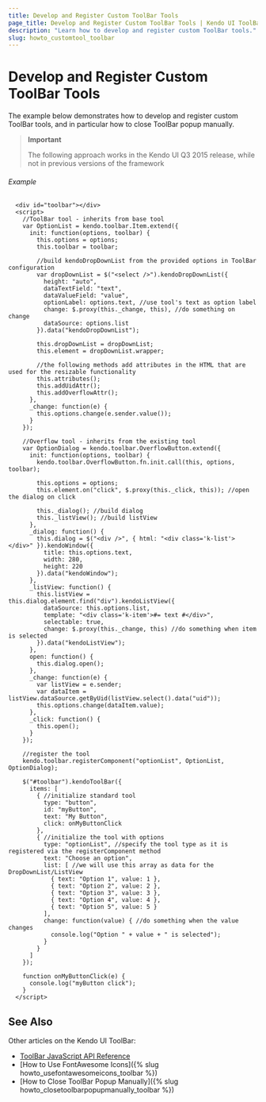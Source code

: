 ```yaml
---
title: Develop and Register Custom ToolBar Tools
page_title: Develop and Register Custom ToolBar Tools | Kendo UI ToolBar
description: "Learn how to develop and register custom ToolBar tools."
slug: howto_customtool_toolbar
---
```


# Develop and Register Custom ToolBar Tools

The example below demonstrates how to develop and register custom ToolBar tools, and in particular how to close ToolBar popup manually.

> **Important**
>
> The following approach works in the Kendo UI Q3 2015 release, while not in previous versions of the framework

###### Example

```dojo
  <div id="toolbar"></div>
  <script>
    //ToolBar tool - inherits from base tool
    var OptionList = kendo.toolbar.Item.extend({
      init: function(options, toolbar) {
        this.options = options;
        this.toolbar = toolbar;

        //build kendoDropDownList from the provided options in ToolBar configuration
        var dropDownList = $("<select />").kendoDropDownList({
          height: "auto",
          dataTextField: "text",
          dataValueField: "value",
          optionLabel: options.text, //use tool's text as option label
          change: $.proxy(this._change, this), //do something on change
          dataSource: options.list
        }).data("kendoDropDownList");

        this.dropDownList = dropDownList;
        this.element = dropDownList.wrapper;

        //the following methods add attributes in the HTML that are used for the resizable functionality
        this.attributes();
        this.addUidAttr();
        this.addOverflowAttr();
      },
      _change: function(e) {
        this.options.change(e.sender.value());
      }
    });

    //Overflow tool - inherits from the existing tool
    var OptionDialog = kendo.toolbar.OverflowButton.extend({
      init: function(options, toolbar) {
        kendo.toolbar.OverflowButton.fn.init.call(this, options, toolbar);

        this.options = options;
        this.element.on("click", $.proxy(this._click, this)); //open the dialog on click

        this._dialog(); //build dialog
        this._listView(); //build listView
      },
      _dialog: function() {
        this.dialog = $("<div />", { html: "<div class='k-list'></div>" }).kendoWindow({
          title: this.options.text,
          width: 280,
          height: 220
        }).data("kendoWindow");
      },
      _listView: function() {
        this.listView = this.dialog.element.find("div").kendoListView({
          dataSource: this.options.list,
          template: "<div class='k-item'>#= text #</div>",
          selectable: true,
          change: $.proxy(this._change, this) //do something when item is selected
        }).data("kendoListView");
      },
      open: function() {
        this.dialog.open();
      },
      _change: function(e) {
        var listView = e.sender;
        var dataItem = listView.dataSource.getByUid(listView.select().data("uid"));
        this.options.change(dataItem.value);
      },
      _click: function() {
        this.open();
      }
    });

    //register the tool
    kendo.toolbar.registerComponent("optionList", OptionList, OptionDialog);

    $("#toolbar").kendoToolBar({
      items: [
        { //initialize standard tool
          type: "button",
          id: "myButton",
          text: "My Button",
          click: onMyButtonClick
        },
        { //initialize the tool with options
          type: "optionList", //specify the tool type as it is registered via the registerComponent method
          text: "Choose an option",
          list: [ //we will use this array as data for the DropDownList/ListView
            { text: "Option 1", value: 1 },
            { text: "Option 2", value: 2 },
            { text: "Option 3", value: 3 },
            { text: "Option 4", value: 4 },
            { text: "Option 5", value: 5 }
          ],
          change: function(value) { //do something when the value changes
            console.log("Option " + value + " is selected");
          }
        }
      ]
    });

    function onMyButtonClick(e) {
      console.log("myButton click");
    }
  </script>
```

## See Also

Other articles on the Kendo UI ToolBar:

* [ToolBar JavaScript API Reference](/api/javascript/ui/toolbar)
* [How to Use FontAwesome Icons]({% slug howto_usefontawesomeicons_toolbar %})
* [How to Close ToolBar Popup Manually]({% slug howto_closetoolbarpopupmanually_toolbar %})
